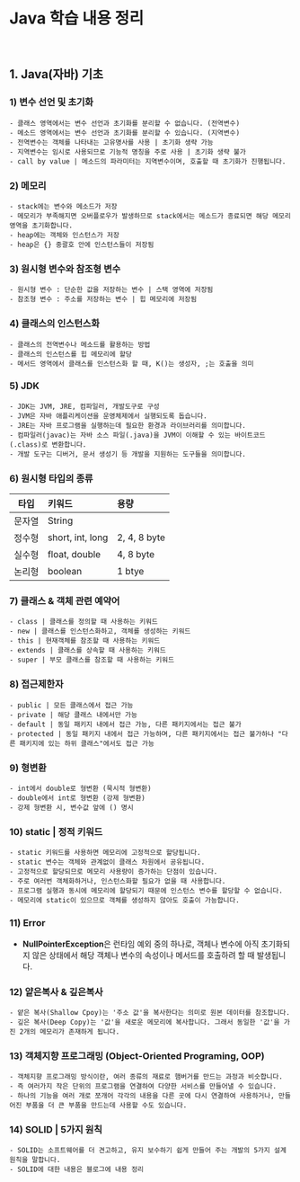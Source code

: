 # Java 학습 내용 정리

<br />

## 1. Java(자바) 기초

### 1) 변수 선언 및 초기화
    - 클래스 영역에서는 변수 선언과 초기화를 분리할 수 없습니다. (전역변수)
    - 메소드 영역에서는 변수 선언과 초기화를 분리할 수 있습니다. (지역변수)
    - 전역변수는 객체를 나타내는 고유명사를 사용 | 초기화 생략 가능
    - 지역변수는 임시로 사용되므로 기능적 명칭을 주로 사용 | 초기화 생략 불가
    - call by value | 메소드의 파라미터는 지역변수이며, 호출할 때 초기화가 진행됩니다.

### 2) 메모리
    - stack에는 변수와 메소드가 저장
    - 메모리가 부족해지면 오버플로우가 발생하므로 stack에서는 메소드가 종료되면 해당 메모리 영역을 초기화합니다.
    - heap에는 객체와 인스턴스가 저장
    - heap은 {} 중괄호 안에 인스턴스들이 저장됨

### 3) 원시형 변수와 참조형 변수
    - 원시형 변수 : 단순한 값을 저장하는 변수 | 스택 영역에 저장됨
    - 참조형 변수 : 주소를 저장하는 변수 | 힙 메모리에 저장됨

### 4) 클래스의 인스턴스화
    - 클래스의 전역변수나 메소드를 활용하는 방법
    - 클래스의 인스턴스를 힙 메모리에 할당
    - 메서드 영역에서 클래스를 인스턴스화 할 때, K()는 생성자, ;는 호출을 의미

### 5) JDK
    - JDK는 JVM, JRE, 컴파일러, 개발도구로 구성
    - JVM은 자바 애플리케이션을 운영체제에서 실행되도록 돕습니다.
    - JRE는 자바 프로그램을 실행하는데 필요한 환경과 라이브러리를 의미합니다.
    - 컴파일러(javac)는 자바 소스 파일(.java)을 JVM이 이해할 수 있는 바이트코드(.class)로 변환합니다.
    - 개발 도구는 디버거, 문서 생성기 등 개발을 지원하는 도구들을 의미합니다.

### 6) 원시형 타입의 종류
| 타입   | 키워드             | 용량         |
|:------:|:------------------|:-------------|
| 문자열 | String            |              |
| 정수형 | short, int, long  | 2, 4, 8 byte |
| 실수형 | float, double     | 4, 8 byte    |
| 논리형 | boolean           | 1 btye       |

### 7) 클래스 & 객체 관련 예약어
    - class | 클래스를 정의할 때 사용하는 키워드
    - new | 클래스를 인스턴스화하고, 객체를 생성하는 키워드
    - this | 현재객체를 참조할 때 사용하는 키워드
    - extends | 클래스를 상속할 때 사용하는 키워드
    - super | 부모 클래스를 참조할 때 사용하는 키워드

### 8) 접근제한자
    - public | 모든 클래스에서 접근 가능
    - private | 해당 클래스 내에서만 가능
    - default | 동일 패키지 내에서 접근 가능, 다른 패키지에서는 접근 불가
    - protected | 동일 패키지 내에서 접근 가능하며, 다른 패키지에서는 접근 불가하나 "다른 패키지에 있는 하위 클래스"에서도 접근 가능

### 9) 형변환
    - int에서 double로 형변환 (묵시적 형변환)
    - double에서 int로 형변환 (강제 형변환)
    - 강제 형변환 시, 변수값 앞에 () 명시

### 10) static | 정적 키워드
    - static 키워드를 사용하면 메모리에 고정적으로 할당됩니다.
    - static 변수는 객체와 관계없이 클래스 차원에서 공유됩니다.
    - 고정적으로 할당되므로 메모리 사용량이 증가하는 단점이 있습니다.
    - 주로 여러번 객체화하거나, 인스턴스화할 필요가 없을 때 사용합니다.
    - 프로그램 실행과 동시에 메모리에 할당되기 때문에 인스턴스 변수를 할당할 수 없습니다.
    - 메모리에 static이 있으므로 객체를 생성하지 않아도 호출이 가능합니다.

### 11) Error
- **NullPointerException**은 런타임 예외 중의 하나로, 객체나 변수에 아직 초기화되지 않은 상태에서 해당 객체나 변수의 속성이나 메서드를 호출하려 할 때 발생됩니다.

### 12) 얕은복사 & 깊은복사
    - 얕은 복사(Shallow Cpoy)는 '주소 값'을 복사한다는 의미로 원본 데이터를 참조합니다.
    - 깊은 복사(Deep Copy)는 '값'을 새로운 메모리에 복사합니다. 그래서 동일한 '값'을 가진 2개의 메모리가 존재하게 됩니다.

### 13) 객체지향 프로그래밍 (Object-Oriented Programing, OOP)
    - 객체지향 프로그래밍 방식이란, 여러 종류의 재료로 햄버거를 만드는 과정과 비슷합니다.
    - 즉 여러가지 작은 단위의 프로그램을 연결하여 다양한 서비스를 만들어낼 수 있습니다.
    - 하나의 기능을 여러 개로 쪼개어 각각의 내용을 다른 곳에 다시 연결하여 사용하거나, 만들어진 부품을 더 큰 부품을 만드는데 사용할 수도 있습니다.


### 14) SOLID | 5가지 원칙
    - SOLID는 소프트웨어를 더 견고하고, 유지 보수하기 쉽게 만들어 주는 개발의 5가지 설계 원칙을 말합니다.
    - SOLID에 대한 내용은 블로그에 내용 정리
